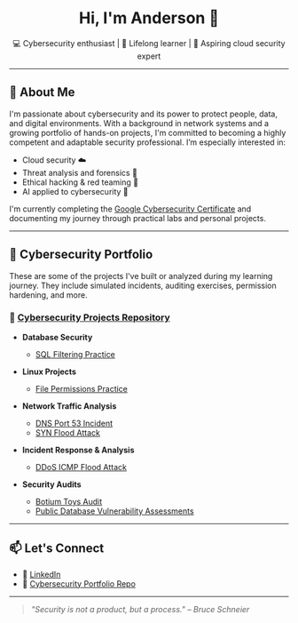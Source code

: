 <h1 align="center">Hi, I'm Anderson 👋</h1>

<p align="center">💻 Cybersecurity enthusiast | 🧠 Lifelong learner | 🚀 Aspiring cloud security expert</p>

---

## 🔐 About Me

I'm passionate about cybersecurity and its power to protect people, data, and digital environments. With a background in network systems and a growing portfolio of hands-on projects, I'm committed to becoming a highly competent and adaptable security professional. I’m especially interested in:

- Cloud security ☁️
- Threat analysis and forensics 🧪
- Ethical hacking & red teaming 🎯
- AI applied to cybersecurity 🤖

I'm currently completing the [Google Cybersecurity Certificate](https://www.coursera.org/professional-certificates/google-cybersecurity) and documenting my journey through practical labs and personal projects.

---

## 📁 Cybersecurity Portfolio

These are some of the projects I've built or analyzed during my learning journey. They include simulated incidents, auditing exercises, permission hardening, and more.

### 🔹 [Cybersecurity Projects Repository](https://github.com/asgilm/Cybersecurity-Projects)

- **Database Security**
  - [SQL Filtering Practice](https://github.com/asgilm/Cybersecurity-Projects/tree/main/database-security/sql-filtering-practice)

- **Linux Projects**
  - [File Permissions Practice](https://github.com/asgilm/Cybersecurity-Projects/tree/main/linux-projects/file-permissions-practice)    

- **Network Traffic Analysis**
  - [DNS Port 53 Incident](https://github.com/asgilm/Cybersecurity-Projects/tree/main/network-traffic-analysis/DNS-port-53-incident)
  - [SYN Flood Attack](https://github.com/asgilm/Cybersecurity-Projects/tree/main/network-traffic-analysis/SYN-flood-attack)

- **Incident Response & Analysis**
  - [DDoS ICMP Flood Attack](https://github.com/asgilm/Cybersecurity-Projects/tree/main/incident-response-and-analysis/ddos-icmp-flood-attack)

- **Security Audits**
  - [Botium Toys Audit](https://github.com/asgilm/Cybersecurity-Projects/tree/main/audits/botium-toys-audit)
  - [Public Database Vulnerability Assessments](https://github.com/asgilm/Cybersecurity-Projects/tree/main/audits/public-database-vulnerability-assessments)

---

## 📫 Let's Connect

- 💼 [LinkedIn](https://www.linkedin.com/in/anderson-gil/)  
- 📂 [Cybersecurity Portfolio Repo](https://github.com/asgilm/Cybersecurity-Projects)

---

> *"Security is not a product, but a process." – Bruce Schneier*
